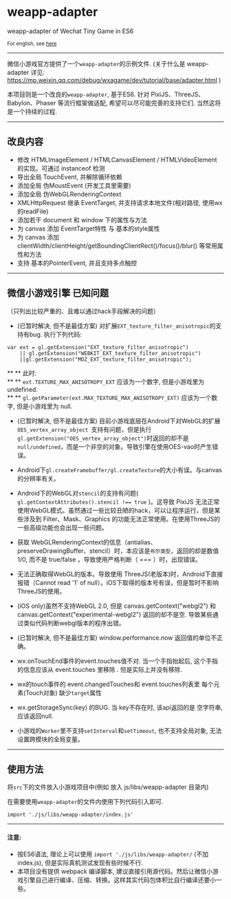 # weapp-adapter
weapp-adapter of Wechat Tiny Game in ES6

<sub>For english, see [here](https://github.com/finscn/weapp-adapter/blob/master/README_EN.md)<sub>

----

微信小游戏官方提供了一个`weapp-adapter`的示例文件.
(关于什么是 weapp-adapter 详见: https://mp.weixin.qq.com/debug/wxagame/dev/tutorial/base/adapter.html )

本项目则是一个改良的`weapp-adapter`, 基于ES6.
针对 PixiJS、ThreeJS、Babylon、Phaser 等流行框架做适配, 希望可以尽可能完善的支持它们. 当然这将是一个持续的过程.

----

## 改良内容

* 修改 HTMLImageElement / HTMLCanvasElement / HTMLVideoElement 的实现。可通过 instanceof 检测
* 导出全局 TouchEvent, 并解除循环依赖
* 添加全局 伪MoustEvent (开发工具里需要)
* 添加全局 伪WebGLRenderingContext
* XMLHttpRequest 继承 EventTarget, 并支持请求本地文件(相对路径, 使用wx的readFile)
* 添加若干 document 和 window 下的属性与方法
* 为 canvas 添加 EventTarget特性 与 基本的style属性
* 为 canvas 添加 clientWidth/clientHeight/getBoundingClientRect()/focus()/blur() 等常用属性和方法
* 支持 基本的PointerEvent, 并且支持多点触控



----

## 微信小游戏引擎 已知问题

（只列出比较严重的、且难以通过hack手段解决的问题）

* (已暂时解决, 但不是最佳方案) 对扩展`EXT_texture_filter_anisotropic`的支持有bug.
执行下列代码:
```
var ext = gl.getExtension("EXT_texture_filter_anisotropic")
    || gl.getExtension("WEBKIT_EXT_texture_filter_anisotropic")
    ||gl.getExtension("MOZ_EXT_texture_filter_anisotropic");
```
 **    ** 此时:  
 **        ** `ext.TEXTURE_MAX_ANISOTROPY_EXT` 应该为一个数字, 但是小游戏里为 undefined.   
 **        ** `gl.getParameter(ext.MAX_TEXTURE_MAX_ANISOTROPY_EXT)` 应该为一个数字, 但是小游戏里为 null.   

* (已暂时解决, 但不是最佳方案) 目前小游戏底层在Android下对WebGL的扩展`OES_vertex_array_object `支持有问题，但是执行`gl.getExtension("OES_vertex_array_object")`时返回的却不是`null/undefined`，而是一个非空的对象。导致引擎在使用OES-vao时产生错误。

* Android下`gl.createFramebuffer/gl.createTexture`的大小有误。与canvas的分辨率有关。

* Android下的WebGL对`stencil`的支持有问题( `gl.getContextAttributes().stencil !== true` )。这导致 PixiJS 无法正常使用WebGL模式。虽然通过一些比较丑陋的hack，可以让程序运行，但是某些涉及到 Filter、Mask、Graphics 的功能无法正常使用。在使用ThreeJS的一些高级功能也会出现一些问题。

* 获取 WebGLRenderingContext的信息（antialias、preserveDrawingBuffer、stencil）时，本应该是`布尔类型`，返回的却是数值 1/0, 而不是 true/false 。导致使用严格判断（ === ）时，出现错误。

* 无法正确取得WebGL的版本。导致使用 ThreeJS(老版本)时，Android下直接报错（Cannot read '1' of null）。iOS下取得的版本号有误，但是暂时不影响ThreeJS的使用。

* (iOS only)虽然不支持WebGL 2.0, 但是 canvas.getContext("webgl2") 和 canvas.getContext("experimental-webgl2") 返回的却不是空. 导致某些通过类似代码判断webgl版本的程序出错。

* (已暂时解决, 但不是最佳方案) window.performance.now 返回值的单位不正确。

* wx.onTouchEnd事件的event.touches值不对. 当一个手指抬起后, 这个手指的信息应该从  event.touches 里移除 . 但是实际上并没有移除.

* wx的touch事件的 event.changedTouches和 event.touches列表里 每个元素(Touch对象) 缺少`target`属性

* wx.getStorageSync(key) 的BUG. 当 key不存在时, 该api返回的是 空字符串, 应该返回null.

* 小游戏的`Worker`里不支持`setInterval`和`setTimeout`, 也不支持全局对象, 无法设置跨模块的全局变量。


----

## 使用方法

将`src`下的文件放入小游戏项目中(例如 放入 js/libs/weapp-adapter 目录内)

在需要使用`weapp-adapter`的文件内使用下列代码引入即可.

```
import './js/libs/weapp-adapter/index.js'
```

----

#### 注意:

* 按ES6语法, 理论上可以使用 `import './js/libs/weapp-adapter/`
(不加index.js), 但是实际真机测试发现有些时候不行.
* 本项目没有提供 webpack 编译脚本, 建议直接引用源代码。然后让微信小游戏引擎自己进行编译、压缩、转换。这样其实代码包体积比自行编译还要小一些。

